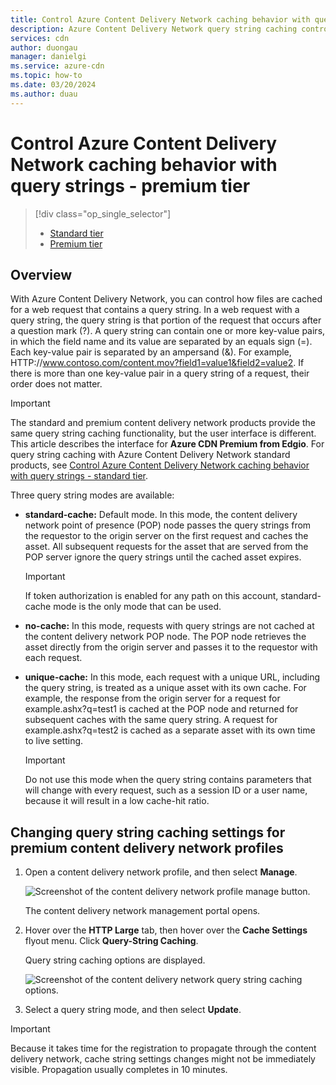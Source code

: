 ```yaml
---
title: Control Azure Content Delivery Network caching behavior with query strings - premium tier
description: Azure Content Delivery Network query string caching controls how files are cached when a web request contains a query string. This article describes query string caching in the Azure Content Delivery Network Premium from Edgio product.
services: cdn
author: duongau
manager: danielgi
ms.service: azure-cdn
ms.topic: how-to
ms.date: 03/20/2024
ms.author: duau
---
```


# Control Azure Content Delivery Network caching behavior with query strings - premium tier

> [!div class="op_single_selector"]
> - [Standard tier](cdn-query-string.md)
> - [Premium tier](cdn-query-string-premium.md)
>

## Overview

With Azure Content Delivery Network, you can control how files are cached for a web request that contains a query string. In a web request with a query string, the query string is that portion of the request that occurs after a question mark (?). A query string can contain one or more key-value pairs, in which the field name and its value are separated by an equals sign (=). Each key-value pair is separated by an ampersand (&). For example, HTTP:\//www.contoso.com/content.mov?field1=value1&field2=value2. If there is more than one key-value pair in a query string of a request, their order does not matter.

> [!IMPORTANT]
> The standard and premium content delivery network products provide the same query string caching functionality, but the user interface is different. This article describes the interface for **Azure CDN Premium from Edgio**. For query string caching with Azure Content Delivery Network standard products, see [Control Azure Content Delivery Network caching behavior with query strings - standard tier](cdn-query-string.md).
>

Three query string modes are available:

- **standard-cache:** Default mode. In this mode, the content delivery network point of presence (POP) node passes the query strings from the requestor to the origin server on the first request and caches the asset. All subsequent requests for the asset that are served from the POP server ignore the query strings until the cached asset expires.

    >[!IMPORTANT]
    > If token authorization is enabled for any path on this account, standard-cache mode is the only mode that can be used.

- **no-cache:** In this mode, requests with query strings are not cached at the content delivery network POP node. The POP node retrieves the asset directly from the origin server and passes it to the requestor with each request.

- **unique-cache:** In this mode, each request with a unique URL, including the query string, is treated as a unique asset with its own cache. For example, the response from the origin server for a request for example.ashx?q=test1 is cached at the POP node and returned for subsequent caches with the same query string. A request for example.ashx?q=test2 is cached as a separate asset with its own time to live setting.

    >[!IMPORTANT]
    > Do not use this mode when the query string contains parameters that will change with every request, such as a session ID or a user name, because it will result in a low cache-hit ratio.

<a name='changing-query-string-caching-settings-for-premium-cdn-profiles'></a>

## Changing query string caching settings for premium content delivery network profiles

1. Open a content delivery network profile, and then select **Manage**.

    ![Screenshot of the content delivery network profile manage button.](./media/cdn-query-string-premium/cdn-manage-btn.png)

    The content delivery network management portal opens.
2. Hover over the **HTTP Large** tab, then hover over the **Cache Settings** flyout menu. Click **Query-String Caching**.

    Query string caching options are displayed.

    ![Screenshot of the content delivery network query string caching options.](./media/cdn-query-string-premium/cdn-query-string.png)
3. Select a query string mode, and then select **Update**.

> [!IMPORTANT]
> Because it takes time for the registration to propagate through the content delivery network, cache string settings changes might not be immediately visible. Propagation usually completes in 10 minutes.
